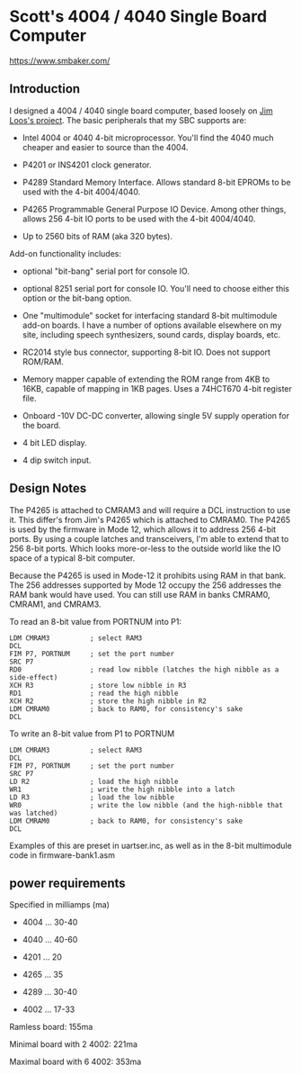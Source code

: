# Scott's 4004 / 4040 Single Board Computer

https://www.smbaker.com/

## Introduction

I designed a 4004 / 4040 single board computer, based loosely on [Jim Loos's project](https://github.com/jim11662418/Intel_4004_Single_Board_Computer). The basic peripherals that my SBC supports are:

* Intel 4004 or 4040 4-bit microprocessor. You'll find the 4040 much cheaper and easier to source than the 4004.

* P4201 or INS4201 clock generator.

* P4289 Standard Memory Interface. Allows standard 8-bit EPROMs to be used with the 4-bit 4004/4040.

* P4265 Programmable General Purpose IO Device. Among other things, allows 256 4-bit IO ports to be used with the 4-bit 4004/4040.

* Up to 2560 bits of RAM (aka 320 bytes).

Add-on functionality includes:

* optional "bit-bang" serial port for console IO.

* optional 8251 serial port for console IO. You'll need to choose either this option or the bit-bang option.

* One "multimodule" socket for interfacing standard 8-bit multimodule add-on boards. I have a number of options available elsewhere on my site, including speech synthesizers, sound cards, display boards, etc.

* RC2014 style bus connector, supporting 8-bit IO. Does not support ROM/RAM.

* Memory mapper capable of extending the ROM range from 4KB to 16KB, capable of mapping in 1KB pages. Uses a 74HCT670 4-bit register file.

* Onboard -10V DC-DC converter, allowing single 5V supply operation for the board.

* 4 bit LED display.

* 4 dip switch input.

## Design Notes

The P4265 is attached to CMRAM3 and will require a DCL instruction to use it. This differ's from Jim's P4265 which is attached to
CMRAM0. The P4265 is used by the firmware in Mode 12, which allows it to address 256 4-bit ports. By using a couple latches and
transceivers, I'm able to extend that to 256 8-bit ports. Which looks more-or-less to the outside world like the IO space of a
typical 8-bit computer.

Because the P4265 is used in Mode-12 it prohibits using RAM in that bank. The 256 addresses supported by Mode 12 occupy the 256
addresses the RAM bank would have used. You can still use RAM in banks CMRAM0, CMRAM1, and CMRAM3.

To read an 8-bit value from PORTNUM into P1:

```
LDM CMRAM3          ; select RAM3
DCL
FIM P7, PORTNUM     ; set the port number
SRC P7
RD0                 ; read low nibble (latches the high nibble as a side-effect)
XCH R3              ; store low nibble in R3
RD1                 ; read the high nibble
XCH R2              ; store the high nibble in R2
LDM CMRAM0          ; back to RAM0, for consistency's sake
DCL
```

To write an 8-bit value from P1 to PORTNUM

```
LDM CMRAM3          ; select RAM3
DCL
FIM P7, PORTNUM     ; set the port number
SRC P7
LD R2               ; load the high nibble
WR1                 ; write the high nibble into a latch
LD R3               ; load the low nibble
WR0                 ; write the low nibble (and the high-nibble that was latched)
LDM CMRAM0          ; back to RAM0, for consistency's sake
DCL
```

Examples of this are preset in uartser.inc, as well as in the 8-bit multimodule code in firmware-bank1.asm

## power requirements

Specified in milliamps (ma)

* 4004 ... 30-40

* 4040 ... 40-60

* 4201 ... 20

* 4265 ... 35

* 4289 ... 30-40

* 4002 ... 17-33

Ramless board: 155ma

Minimal board with 2 4002: 221ma

Maximal board with 6 4002: 353ma
